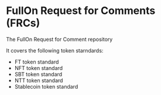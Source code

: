 # FullOn Request for Comments (FRCs)
The FullOn Request for Comment repository

It covers the following token starndards:
- FT token standard
- NFT token standard
- SBT token standard
- NTT token standard
- Stablecoin token standard
